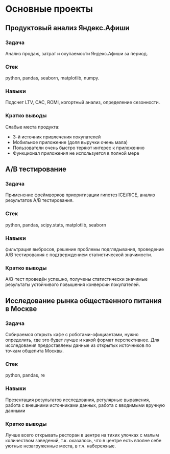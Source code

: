 # Основные проекты
## Продуктовый анализ Яндекс.Афиши
### Задача
Анализ продаж, затрат и окупаемости Яндекс.Афиши за период.
### Стек
python, pandas, seaborn, matplotlib, numpy.
### Навыки
Подсчет LTV, CAC, ROMI, когортный анализ, определение сезонности.
### Кратко выводы
Слабые места продукта:
- 3-й источник привлечения покупателей
- Мобильное приложение (доля выручки очень мала)
- Пользователи очень быстро теряют интерес к приложению
- Функционал приложения не используется в полной мере

## A/B тестирование
### Задача
Применение фреймворков приоритизации гипотез ICE/RICE, анализ результатов A/B
тестирования.
### Стек
python, pandas, scipy.stats, matplotlib, seaborn
### Навыки
фильтрация выбросов, решение проблемы подглядывания, проведение A/B тестирования с
подтверждением статистической значимости.
### Кратко выводы
A/B-тест проведён успешно, получены статистически значимые результаты устойчивого повышения конверсии покупателей.

## Исследование рынка общественного питания в Москве

### Задача
Собираемся открыть кафе с роботами-официантами, нужно определить, где это будет лучше и какой формат перспективнее. Для исследования предоставлены данные из открытых источников по точкам общепита Москвы.
### Стек
python, pandas, re
### Навыки
Презентация результатов исследования, регулярные выражения, работа с внешними источниками данных, работа с вводимыми вручную данными
### Кратко выводы
Лучше всего открывать ресторан в центре на тихих улочках с малым количеством заведений, т.к. оказалось, что в центре есть вполне себе уютные незагруженные места, в т.ч. набережные.
